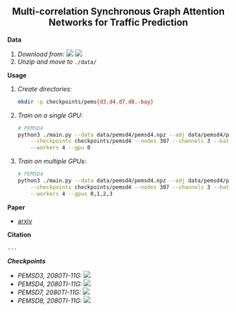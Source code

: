 <h2 align="center">Multi-correlation Synchronous Graph Attention Networks for Traffic Prediction</h2>

**Data**

1. _Download from:_ [<img src="https://img.shields.io/badge/Google_Drive-4285F4?style=flat-square&logo=Google+Drive&logoColor=white"/>](https://drive.google.com/file/d/1oXSKwV71olfoeyt4dgoVXSdIN_S17hsL/view?usp=sharing) [<img src="https://img.shields.io/badge/Onedrive-0078D4?&style=flat-square&logo=Microsoft+OneDrive&logoColor=white"/>](https://1drv.ms/u/s!AufZP2YDvxUDlg5G8bGu7Ay7vzhX?e=X0asLx)
2. _Unzip and move to_ `./data/`

**Usage**

1.  _Create directories:_

    ```bash
    mkdir -p checkpoints/pems{d3,d4,d7,d8,-bay}
    ```

2.  _Train on a single GPU:_

    ```bash
    # PEMSD4
    python3 ./main.py --data data/pemsd4/pemsd4.npz --adj data/pemsd4/pemsd4.csv \
        --checkpoints checkpoints/pemsd4 --nodes 307 --channels 3 --batch 64 \
        --workers 4 --gpu 0
    ```

3.  _Train on multiple GPUs:_

    ```bash
    # PEMSD4
    python3 ./main.py --data data/pemsd4/pemsd4.npz --adj data/pemsd4/pemsd4.csv \
        --checkpoints checkpoints/pemsd4 --nodes 307 --channels 3 --batch 64 \
        --workers 4 --gpus 0,1,2,3
    ```

**Paper**

-   [arxiv](https://arxiv.org/)

**Citation**

```latex
...
```

**_Checkpoints_**

-   _PEMSD3, 2080TI-11G:_ [<img src="https://img.shields.io/badge/PEMSD3-MAE=15.60_MAPE=16.36_RMSE=26.36-4EAA25?style=flat-square"/>](https://drive.google.com/file/d/16bUCaI4p23vTGdMOXRRT45TNqci7VLCi/view?usp=sharing)
-   _PEMSD4, 2080TI-11G:_ [<img src="https://img.shields.io/badge/PEMSD4-MAE=19.58_MAPE=13.52_RMSE=31.72-4EAA25?style=flat-square"/>](https://drive.google.com/file/d/1CzS1-OCZXP6g8jM_CAMZGWlHRDyRxDBH/view?usp=sharing)
-   _PEMSD7, 2080TI-11G:_ [<img src="https://img.shields.io/badge/PEMSD7-MAE=20.44_MAPE=8.85_RMSE=34.11-4EAA25?style=flat-square">](https://drive.google.com/file/d/1a9VdvFOaMGU9-JyeRlDUDlzjHdrsEKSr/view?usp=sharing)
-   _PEMSD8, 2080TI-11G:_ [<img src="https://img.shields.io/badge/PEMSD8-MAE=14.58_MAPE=10.10_RMSE=23.94-4EAA25?style=flat-square"/>](https://drive.google.com/file/d/18_mJtL0G6KQZF8QxSLQu9THFg-h_46q-/view?usp=sharing)
